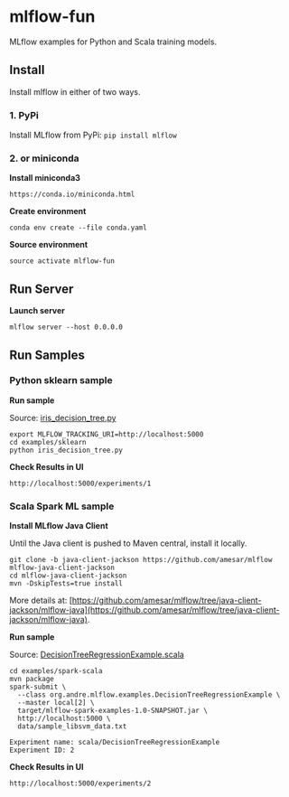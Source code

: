 # mlflow-fun

MLflow examples for Python and Scala training models.

## Install

Install mlflow in either of two ways.

### 1. PyPi

Install MLflow from PyPi: ``pip install mlflow``

### 2. or miniconda

**Install miniconda3**
```
https://conda.io/miniconda.html
```

**Create environment**
```
conda env create --file conda.yaml
```
**Source environment**
```
source activate mlflow-fun
```

## Run Server

**Launch server**
```
mlflow server --host 0.0.0.0 
```
## Run Samples

### Python sklearn sample

**Run sample**

Source: [iris_decision_tree.py](examples/sklearn/iris_decision_tree.py)

```
export MLFLOW_TRACKING_URI=http://localhost:5000
cd examples/sklearn
python iris_decision_tree.py
```
**Check Results in UI**
```
http://localhost:5000/experiments/1
```

### Scala Spark ML sample

**Install MLflow Java Client**

Until the Java client is pushed to Maven central, install it locally.

```
git clone -b java-client-jackson https://github.com/amesar/mlflow mlflow-java-client-jackson
cd mlflow-java-client-jackson
mvn -DskipTests=true install
```

More details at: [https://github.com/amesar/mlflow/tree/java-client-jackson/mlflow-java](https://github.com/amesar/mlflow/tree/java-client-jackson/mlflow-java).

**Run sample**

Source: [DecisionTreeRegressionExample.scala](examples/spark-scala/src/main/scala/org/andre/mlflow/examples/DecisionTreeRegressionExample.scala)
```
cd examples/spark-scala
mvn package
spark-submit \
  --class org.andre.mlflow.examples.DecisionTreeRegressionExample \
  --master local[2] \
  target/mlflow-spark-examples-1.0-SNAPSHOT.jar \
  http://localhost:5000 \
  data/sample_libsvm_data.txt

Experiment name: scala/DecisionTreeRegressionExample
Experiment ID: 2

```
**Check Results in UI**
```
http://localhost:5000/experiments/2
```
